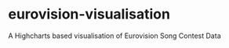 eurovision-visualisation
========================

A Highcharts based visualisation of Eurovision Song Contest Data
